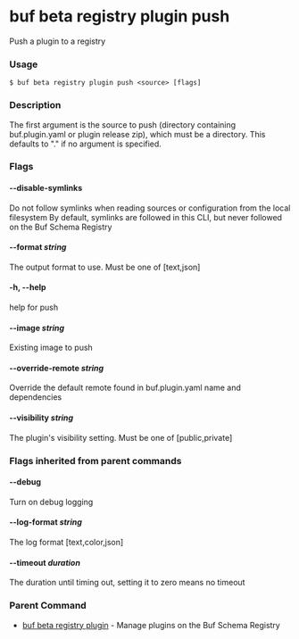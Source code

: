 # buf beta registry plugin push

Push a plugin to a registry

### Usage

```console
$ buf beta registry plugin push <source> [flags]
```

### Description

The first argument is the source to push (directory containing buf.plugin.yaml or plugin release zip), which must be a directory. This defaults to "." if no argument is specified.

### Flags

#### \--disable-symlinks

Do not follow symlinks when reading sources or configuration from the local filesystem By default, symlinks are followed in this CLI, but never followed on the Buf Schema Registry

#### \--format _string_

The output format to use. Must be one of \[text,json\]

#### \-h, --help

help for push

#### \--image _string_

Existing image to push

#### \--override-remote _string_

Override the default remote found in buf.plugin.yaml name and dependencies

#### \--visibility _string_

The plugin's visibility setting. Must be one of \[public,private\]

### Flags inherited from parent commands

#### \--debug

Turn on debug logging

#### \--log-format _string_

The log format \[text,color,json\]

#### \--timeout _duration_

The duration until timing out, setting it to zero means no timeout

### Parent Command

- [buf beta registry plugin](../) - Manage plugins on the Buf Schema Registry
